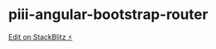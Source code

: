 # piii-angular-bootstrap-router

[Edit on StackBlitz ⚡️](https://stackblitz.com/edit/piii-angular-bootstrap-router)